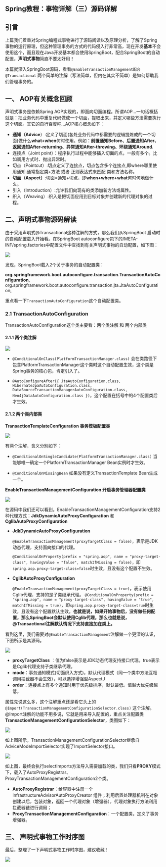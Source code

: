 ## Spring教程：事物详解（三）源码详解



## 引言

上篇我们着重对Spring编程式事物进行了源码阅读以及原理分析，了解了Spring事物的运行原理，但这种管理事务的方式的代码侵入行非常高，现在开发**基本**不会使用这个，而且现在Java开发基本都会使用SpringBoot，配合SpringBoot的自动配置，**声明式事物**简直不要太好用！

本篇就深入SpringBoot源码，看看`@EnableTransactionManagement配合@Transactional` 两个简单的注解（写法简单，但内在其实不简单）是如何帮助我们管理事务的。



## 一、 AOP有关概念回顾

声明式事务是依赖Spring AOP实现的，即面向切面编程。所谓AOP...一句话概括就是：把业务代码中重复代码做成一个切面，提取出来，并定义哪些方法需要执行这个切面。其它的自行百度吧...AOP核心概念如下：

- **通知（Advice**）:定义了切面(各处业务代码中都需要的逻辑提炼成的一个切面)做什么**what+when**何时使用。例如：**前置通知Before、后置通知After、返回通知After-returning、异常通知After-throwing、环绕通知Around.**
- 连接点（Joint point）：程序执行过程中能够插入切面的点，一般有多个。比如调用方式时、抛出异常时。
- 切点（Pointcut）:切点定义了连接点，切点包含多个连接点,即where哪里使用通知.通常指定类+方法 或者 正则表达式来匹配 类和方法名称。
- **切面（Aspect）**:切面=通知+切点，即**when+where+what**何时何地做什么。
- 引入（Introduction）:允许我们向现有的类添加新方法或属性。
- 织入（Weaving）:织入是把切面应用到目标对象并创建新的代理对象的过程。



##  二、声明式事物源码解读

由于采用声明式@Transactional这种注解的方式，那么我们从SpringBoot 启动时的自动配置载入开始看。在SpringBoot autoconfigure包下的/META-INF/spring.factories中配置文件中查找到有关声明式事物的自动配置，如下图：

![](https://image.easyblog.top/%E6%88%AA%E5%B1%8F2021-08-04%20%E4%B8%8B%E5%8D%887.37.13.png)

发现，SpringBoot载入2个关于事务的自动配置类： 

**org.springframework.boot.autoconfigure.transaction.TransactionAutoConfiguration**,
org.springframework.boot.autoconfigure.transaction.jta.JtaAutoConfiguration,

重点看一下`TransactionAutoConfiguration`这个自动配置类。

### 2.1  TransactionAutoConfiguration

TransactionAutoConfiguration这个类主要看：两个类注解 和 两个内部类

#### 2.1.1 两个类注解

![](https://image.easyblog.top/%E6%88%AA%E5%B1%8F2021-08-04%20%E4%B8%8B%E5%8D%887.52.08.png)

* `@ConditionalOnClass(PlatformTransactionManager.class)` 会在类路径下包含PlatformTransactionManager这个类时这个自动配置生效，这个类是Spring事务的核心包，肯定引入了。

* `@AutoConfigureAfter({ JtaAutoConfiguration.class, HibernateJpaAutoConfiguration.class, DataSourceTransactionManagerAutoConfiguration.class, Neo4jDataAutoConfiguration.class })`，这个配置在括号中的4个配置类后才生效。

#### 2.1.2 两个类内部类

**TransactionTemplateConfiguration 事务模板配置类**

![](https://image.easyblog.top/%E6%88%AA%E5%B1%8F2021-08-04%20%E4%B8%8B%E5%8D%887.55.00.png)

有两个注解，含义分别如下：

* `@ConditionalOnSingleCandidate(PlatformTransactionManager.class)`  当能够唯一确定一个PlatformTransactionManager Bean实例时才生效。

* `@ConditionalOnMissingBean`  如果没有定义TransactionTemplate Bean生成一个。

**EnableTransactionManagementConfiguration  开启事务管理器配置类**

![](https://image.easyblog.top/%E6%88%AA%E5%B1%8F2021-08-04%20%E4%B8%8B%E5%8D%887.58.46.png)

在源码中我们还可以看到，EnableTransactionManagementConfiguration支持2种代理方式：**JdkDynamicAutoProxyConfiguration** 和 **CglibAutoProxyConfiguration**

- **JdkDynamicAutoProxyConfiguration**

  `@EnableTransactionManagement(proxyTargetClass = false)`，表示是JDK动态代理，支持面向接口的代理。

  `@ConditionalOnProperty(prefix = "spring.aop", name = "proxy-target-class", havingValue = "false", matchIfMissing = false)`，即`spring.aop.proxy-target-class=false`时生效，且没有这个配置不生效。



- **CglibAutoProxyConfiguration**

  `@EnableTransactionManagement(proxyTargetClass = true)`，表示使用Cglib代理，支持的是子类继承代理。
  `@ConditionalOnProperty(prefix = "spring.aop", name = "proxy-target-class", havingValue = "true", matchIfMissing = true)`，即`spring.aop.proxy-target-class=true`时生效，且没有这个配置默认生效。**也就是说，如果开始事物后，没有做任何配置，那么SpringBoot会默认使用Cglib代理，那么也就是说，@Transactional注解默认情况下支持直接加在类上。**

看到这里，我们需要对`@EnableTransactionManagement`注解做一个更深的认识，下图所示是其源码。

![](https://image.easyblog.top/%E6%88%AA%E5%B1%8F2021-08-05%20%E4%B8%8A%E5%8D%889.11.22.png)

* **proxyTargetClass** ：值为false表示是JDK动态代理支持接口代理。true表示是Cglib代理支持子类继承代理。
* **mode**：事务通知模式(切面织入方式)，默认代理模式（同一个类中方法互相调用拦截器不会生效），可以选择增强型AspectJ
* **order**：连接点上有多个通知时用于优先级排序，默认最低。值越大优先级越低。

属性先说这么多，这个注解重点还是看它头上的`@Import(TransactionManagementConfigurationSelector.class)` 这个注解。@Import注解的功能不用多说，它就是用来导入配置的，重点关注配置类**TransactionManagementConfigurationSelector**，类图如下：

![](https://image.easyblog.top/%E6%88%AA%E5%B1%8F2021-08-05%20%E4%B8%8A%E5%8D%889.58.18.png)

如上图所示，TransactionManagementConfigurationSelector继承自AdviceModeImportSelector实现了ImportSelector接口。

![](https://image.easyblog.top/%E6%88%AA%E5%B1%8F2021-08-05%20%E4%B8%8A%E5%8D%8810.00.22.png)

如上图，最终会执行selectImports方法导入需要加载的类，我们只看**PROXY**模式下，载入了AutoProxyRegistrar、ProxyTransactionManagementConfiguration2个类。

- **AutoProxyRegistrar**：给容器中注册一个 InfrastructureAdvisorAutoProxyCreator 组件；利用后置处理器机制在对象创建以后，包装对象，返回一个代理对象（增强器），代理对象执行方法利用拦截器链进行调用；
- **ProxyTransactionManagementConfiguration**：一个配置类，定义了事务增强器。









## 三、 声明式事物工作时序图

最后，整理了一下声明式事物工作时序图，建议收藏！

![](https://image.easyblog.top/584866-20180925191041500-2119850677.jpg)
